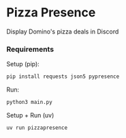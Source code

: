 # Pizza Presence 

Display Domino's pizza deals in Discord



### Requirements

Setup (pip):

```sh
pip install requests json5 pypresence
```

Run:

```sh
python3 main.py
```


Setup + Run (uv)

```sh
uv run pizzapresence
```


